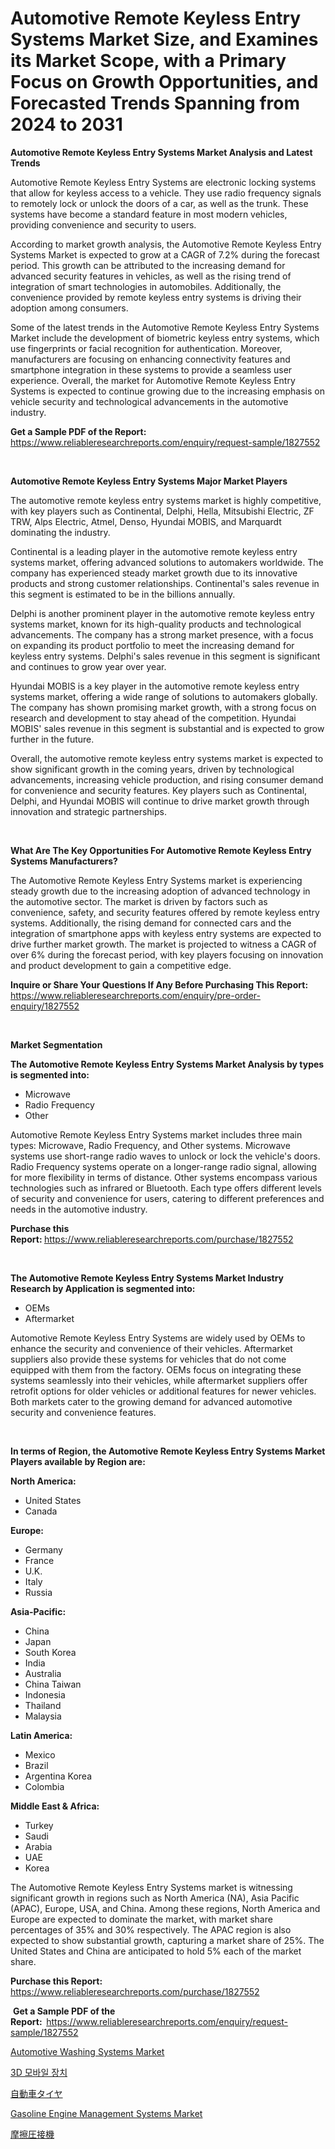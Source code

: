 <p><h1>Automotive Remote Keyless Entry Systems Market Size, and Examines its Market Scope, with a Primary Focus on Growth Opportunities, and Forecasted Trends Spanning from 2024 to 2031</h1></p><p><strong>Automotive Remote Keyless Entry Systems Market Analysis and Latest Trends</strong></p>
<p><p>Automotive Remote Keyless Entry Systems are electronic locking systems that allow for keyless access to a vehicle. They use radio frequency signals to remotely lock or unlock the doors of a car, as well as the trunk. These systems have become a standard feature in most modern vehicles, providing convenience and security to users.</p><p>According to market growth analysis, the Automotive Remote Keyless Entry Systems Market is expected to grow at a CAGR of 7.2% during the forecast period. This growth can be attributed to the increasing demand for advanced security features in vehicles, as well as the rising trend of integration of smart technologies in automobiles. Additionally, the convenience provided by remote keyless entry systems is driving their adoption among consumers.</p><p>Some of the latest trends in the Automotive Remote Keyless Entry Systems Market include the development of biometric keyless entry systems, which use fingerprints or facial recognition for authentication. Moreover, manufacturers are focusing on enhancing connectivity features and smartphone integration in these systems to provide a seamless user experience. Overall, the market for Automotive Remote Keyless Entry Systems is expected to continue growing due to the increasing emphasis on vehicle security and technological advancements in the automotive industry.</p></p>
<p><strong>Get a Sample PDF of the Report:&nbsp;</strong> <a href="https://www.reliableresearchreports.com/enquiry/request-sample/1827552">https://www.reliableresearchreports.com/enquiry/request-sample/1827552</a></p>
<p>&nbsp;</p>
<p><strong>Automotive Remote Keyless Entry Systems Major Market Players</strong></p>
<p><p>The automotive remote keyless entry systems market is highly competitive, with key players such as Continental, Delphi, Hella, Mitsubishi Electric, ZF TRW, Alps Electric, Atmel, Denso, Hyundai MOBIS, and Marquardt dominating the industry. </p><p>Continental is a leading player in the automotive remote keyless entry systems market, offering advanced solutions to automakers worldwide. The company has experienced steady market growth due to its innovative products and strong customer relationships. Continental's sales revenue in this segment is estimated to be in the billions annually.</p><p>Delphi is another prominent player in the automotive remote keyless entry systems market, known for its high-quality products and technological advancements. The company has a strong market presence, with a focus on expanding its product portfolio to meet the increasing demand for keyless entry systems. Delphi's sales revenue in this segment is significant and continues to grow year over year.</p><p>Hyundai MOBIS is a key player in the automotive remote keyless entry systems market, offering a wide range of solutions to automakers globally. The company has shown promising market growth, with a strong focus on research and development to stay ahead of the competition. Hyundai MOBIS' sales revenue in this segment is substantial and is expected to grow further in the future.</p><p>Overall, the automotive remote keyless entry systems market is expected to show significant growth in the coming years, driven by technological advancements, increasing vehicle production, and rising consumer demand for convenience and security features. Key players such as Continental, Delphi, and Hyundai MOBIS will continue to drive market growth through innovation and strategic partnerships.</p></p>
<p>&nbsp;</p>
<p><strong>What Are The Key Opportunities For Automotive Remote Keyless Entry Systems Manufacturers?</strong></p>
<p><p>The Automotive Remote Keyless Entry Systems market is experiencing steady growth due to the increasing adoption of advanced technology in the automotive sector. The market is driven by factors such as convenience, safety, and security features offered by remote keyless entry systems. Additionally, the rising demand for connected cars and the integration of smartphone apps with keyless entry systems are expected to drive further market growth. The market is projected to witness a CAGR of over 6% during the forecast period, with key players focusing on innovation and product development to gain a competitive edge.</p></p>
<p><strong>Inquire or Share Your Questions If Any Before Purchasing This Report:</strong> <a href="https://www.reliableresearchreports.com/enquiry/pre-order-enquiry/1827552">https://www.reliableresearchreports.com/enquiry/pre-order-enquiry/1827552</a></p>
<p>&nbsp;</p>
<p><strong>Market Segmentation</strong></p>
<p><strong>The Automotive Remote Keyless Entry Systems Market Analysis by types is segmented into:</strong></p>
<p><ul><li>Microwave</li><li>Radio Frequency</li><li>Other</li></ul></p>
<p><p>Automotive Remote Keyless Entry Systems market includes three main types: Microwave, Radio Frequency, and Other systems. Microwave systems use short-range radio waves to unlock or lock the vehicle's doors. Radio Frequency systems operate on a longer-range radio signal, allowing for more flexibility in terms of distance. Other systems encompass various technologies such as infrared or Bluetooth. Each type offers different levels of security and convenience for users, catering to different preferences and needs in the automotive industry.</p></p>
<p><strong>Purchase this Report:&nbsp;</strong><a href="https://www.reliableresearchreports.com/purchase/1827552">https://www.reliableresearchreports.com/purchase/1827552</a></p>
<p>&nbsp;</p>
<p><strong>The Automotive Remote Keyless Entry Systems Market Industry Research by Application is segmented into:</strong></p>
<p><ul><li>OEMs</li><li>Aftermarket</li></ul></p>
<p><p>Automotive Remote Keyless Entry Systems are widely used by OEMs to enhance the security and convenience of their vehicles. Aftermarket suppliers also provide these systems for vehicles that do not come equipped with them from the factory. OEMs focus on integrating these systems seamlessly into their vehicles, while aftermarket suppliers offer retrofit options for older vehicles or additional features for newer vehicles. Both markets cater to the growing demand for advanced automotive security and convenience features.</p></p>
<p>&nbsp;</p>
<p><strong>In terms of Region, the Automotive Remote Keyless Entry Systems Market Players available by Region are:</strong></p>
<p>
    <p> <strong> North America: </strong>
        <ul>
            <li>United States</li>
            <li>Canada</li>
        </ul>
        </p> 
    <p> <strong> Europe: </strong>
        <ul>
            <li>Germany</li>
            <li>France</li>
            <li>U.K.</li>
            <li>Italy</li>
            <li>Russia</li>
        </ul>
        </p> 
    <p> <strong> Asia-Pacific: </strong>
        <ul>
            <li>China</li>
            <li>Japan</li>
            <li>South Korea</li>
            <li>India</li>
            <li>Australia</li>
            <li>China Taiwan</li>
            <li>Indonesia</li>
            <li>Thailand</li>
            <li>Malaysia</li>
        </ul>
        </p> 
    <p> <strong> Latin America: </strong>
        <ul>
            <li>Mexico</li>
            <li>Brazil</li>
            <li>Argentina Korea</li>
            <li>Colombia</li>
        </ul>
        </p> 
    <p> <strong> Middle East & Africa: </strong>
        <ul>
            <li>Turkey</li>
            <li>Saudi</li>
            <li>Arabia</li>
            <li>UAE</li>
            <li>Korea</li>
        </ul>
    </p>
    </p>
<p><p>The Automotive Remote Keyless Entry Systems market is witnessing significant growth in regions such as North America (NA), Asia Pacific (APAC), Europe, USA, and China. Among these regions, North America and Europe are expected to dominate the market, with market share percentages of 35% and 30% respectively. The APAC region is also expected to show substantial growth, capturing a market share of 25%. The United States and China are anticipated to hold 5% each of the market share.</p></p>
<p><strong>Purchase this Report: </strong><a href="https://www.reliableresearchreports.com/purchase/1827552">https://www.reliableresearchreports.com/purchase/1827552</a></p>
<p>&nbsp;<strong>Get a Sample PDF of the Report:&nbsp;&nbsp;</strong><a href="https://www.reliableresearchreports.com/enquiry/request-sample/1827552">https://www.reliableresearchreports.com/enquiry/request-sample/1827552</a></p>
<p><strong></strong></p>
<p><p><a href="https://github.com/angelajermaine/Market-Research-Report-List-2/blob/main/automotive-washing-systems-market.md">Automotive Washing Systems Market</a></p><p><a href="https://medium.com/@m.arbadji/3%EC%B0%A8%EC%9B%90-%EB%AA%A8%EB%B0%94%EC%9D%BC-%EA%B8%B0%EA%B8%B0-%EC%8B%9C%EC%9E%A5-%EA%B7%9C%EB%AA%A8%EB%8A%94-%EA%B8%80%EB%A1%9C%EB%B2%8C-%EC%82%B0%EC%97%85%EC%97%90%EC%84%9C-%EC%B5%9C%EC%A0%81%EC%9D%98-%EB%A7%88%EC%BC%80%ED%8C%85-%EC%B1%84%EB%84%90%EC%9D%84-%EB%B3%B4%EC%97%AC%EC%A4%8D%EB%8B%88%EB%8B%A4-c6d053dc3b54">3D 모바일 장치</a></p><p><a href="https://medium.com/@yaren_68-91/%E8%87%AA%E5%8B%95%E8%BB%8A%E3%82%BF%E3%82%A4%E3%83%A4%E5%B8%82%E5%A0%B4%E3%81%AF-%E5%B8%82%E5%A0%B4%E3%82%B7%E3%82%A7%E3%82%A2-%E3%82%B5%E3%82%A4%E3%82%BA-%E3%81%8A%E3%82%88%E3%81%B32031%E5%B9%B4%E3%81%BE%E3%81%A7%E3%81%AE%E4%BA%88%E6%B8%AC%E3%81%AB%E7%84%A6%E7%82%B9%E3%82%92%E5%BD%93%E3%81%A6%E3%81%A6%E3%81%84%E3%81%BE%E3%81%99-b72425169e07">自動車タイヤ</a></p><p><a href="https://github.com/provorikovar/Market-Research-Report-List-3/blob/main/gasoline-engine-management-systems-market.md">Gasoline Engine Management Systems Market</a></p><p><a href="https://medium.com/@yaren_68-91/%E6%91%A9%E6%93%A6%E6%BA%B6%E6%8E%A5%E6%A9%9F%E5%B8%82%E5%A0%B4%E3%82%B7%E3%82%A7%E3%82%A2%E3%81%AE%E9%80%B2%E5%8C%96%E3%81%A8%E5%B8%82%E5%A0%B4%E6%88%90%E9%95%B7%E3%81%AE%E3%83%88%E3%83%AC%E3%83%B3%E3%83%89-2024%E5%B9%B4%E3%81%8B%E3%82%892031%E5%B9%B4%E3%81%BE%E3%81%A7-b7805f74263f">摩擦圧接機</a></p></p>